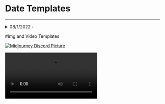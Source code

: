 # Date Templates

---
<details>
<summary>08/1/2022 - </summary>
<br>
Drop
<br>
</details>

#Img and Video Templates

<a href=""><img alt="Midjourney Discord Picture" src=""></a>
 
<video controls>
      <source id="mp4" src="http" type="video/mp4">
</videos>

<a href="">Link</a>